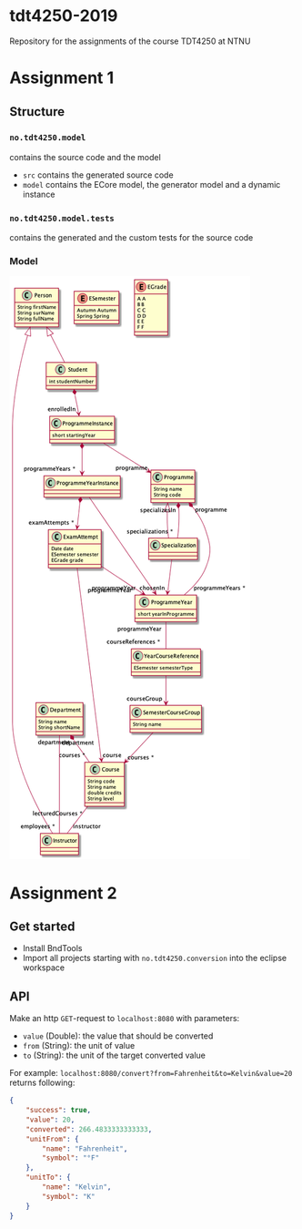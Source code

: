 # tdt4250-2019
Repository for the assignments of the course TDT4250 at NTNU

# Assignment 1
## Structure
### `no.tdt4250.model`
contains the source code and the model
* `src` contains the generated source code
* `model` contains the ECore model, the generator model and a dynamic instance

### `no.tdt4250.model.tests`
contains the generated and the custom tests for the source code

### Model
![Model](model.png)

# Assignment 2
## Get started
* Install BndTools
* Import all projects starting with `no.tdt4250.conversion` into the eclipse workspace

## API
Make an http `GET`-request to `localhost:8080` with parameters:
 * `value` (Double): the value that should be converted
 * `from` (String): the unit of value
 * `to` (String): the unit of the target converted value

For example: `localhost:8080/convert?from=Fahrenheit&to=Kelvin&value=20` returns following: 
```json
{
    "success": true,
    "value": 20,
    "converted": 266.4833333333333,
    "unitFrom": {
        "name": "Fahrenheit",
        "symbol": "°F"
    },
    "unitTo": {
        "name": "Kelvin",
        "symbol": "K"
    }
}
```
